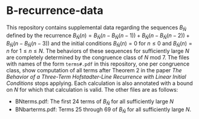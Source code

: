 # B-recurrence-data
This repository contains supplemental data regarding the sequences $B_{\bar N}$ defined by the recurrence $B_{\bar N}(n)=B_{\bar N}(n-B_{\bar N}(n-1))+B_{\bar N}(n-B_{\bar N}(n-2))+B_{\bar N}(n-B_{\bar N}(n-3))$ and the initial conditions $B_{\bar N}(n)=0$ for $n\leq0$ and $B_{\bar N}(n)=n$ for $1\leq n\leq N$. The behaviors of these sequences for sufficiently large $N$ are completely determined by the congruence class of $N$ mod $7$. The files with names of the form `terms#.pdf` in this repository, one per congruence class, show computation of all terms after Theorem 2 in the paper *The Behavior of a Three-Term Hofstadter-Line Recurrence with Linear Initial Conditions* stops applying. Each calculation is also annotated with a bound on $N$ for which that calculation is valid. The other files are as follows:
* BNterms.pdf: The first 24 terms of $B_{\bar N}$ for all sufficiently large $N$
* BNbarterms.pdf: Terms 25 through 69 of $B_{\bar N}$ for all sufficiently large $N$.
